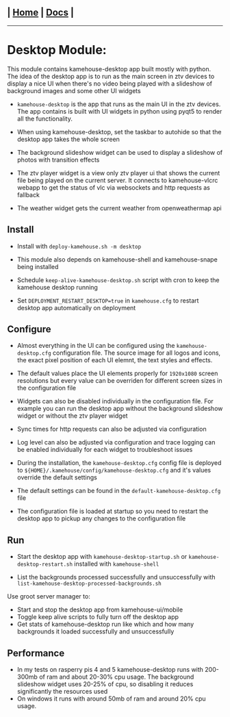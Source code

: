 | [Home](/README.md) | [Docs](/docs/README.md) |
---------------------------------------------------------------

*********************

# Desktop Module:

This module contains kamehouse-desktop app built mostly with python. The idea of the desktop app is to run as the main screen in ztv devices to display a nice UI when there's no video being played with a slideshow of background images and some other UI widgets

- `kamehouse-desktop` is the app that runs as the main UI in the ztv devices. The app contains is built with UI widgets in python using pyqt5 to render all the functionality.

- When using kamehouse-desktop, set the taskbar to autohide so that the desktop app takes the whole screen

- The background slideshow widget can be used to display a slideshow of photos with transition effects

- The ztv player widget is a view only ztv player ui that shows the current file being played on the current server. It connects to kamehouse-vlcrc webapp to get the status of vlc via websockets and http requests as fallback

- The weather widget gets the current weather from openweathermap api

## Install

- Install with `deploy-kamehouse.sh -m desktop`
- This module also depends on kamehouse-shell and kamehouse-snape being installed

- Schedule `keep-alive-kamehouse-desktop.sh` script with cron to keep the kamehouse desktop running

- Set `DEPLOYMENT_RESTART_DESKTOP=true` in `kamehouse.cfg` to restart desktop app automatically on deployment

## Configure

- Almost everything in the UI can be configured using the `kamehouse-desktop.cfg` configuration file. The source image for all logos and icons, the exact pixel position of each UI elemnt, the text styles and effects. 

- The default values place the UI elements properly for `1920x1080` screen resolutions but every value can be overriden for different screen sizes in the configuration file

- Widgets can also be disabled individually in the configuration file. For example you can run the desktop app without the background slideshow widget or without the ztv player widget

- Sync times for http requests can also be adjusted via configuration

- Log level can also be adjusted via configuration and trace logging can be enabled individually for each widget to troubleshoot issues

- During the installation, the `kamehouse-desktop.cfg` config file is deployed to `${HOME}/.kamehouse/config/kamehouse-desktop.cfg` and it's values override the default settings

- The default settings can be found in the `default-kamehouse-desktop.cfg` file

- The configuration file is loaded at startup so you need to restart the desktop app to pickup any changes to the configuration file

## Run

- Start the desktop app with `kamehouse-desktop-startup.sh` or `kamehouse-desktop-restart.sh` installed with `kamehouse-shell`

- List the backgrounds processed successfully and unsuccessfully with `list-kamehouse-desktop-processed-backgrounds.sh`

Use groot server manager to: 
- Start and stop the desktop app from kamehouse-ui/mobile 
- Toggle keep alive scripts to fully turn off the desktop app
- Get stats of kamehouse-desktop run like which and how many backgrounds it loaded successfully and unsuccessfully

## Performance

- In my tests on rasperry pis 4 and 5 kamehouse-desktop runs with 200-300mb of ram and about 20-30% cpu usage. The background slideshow widget uses 20-25% of cpu, so disabling it reduces significantly the resources used
- On windows it runs with around 50mb of ram and around 20% cpu usage.
